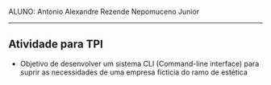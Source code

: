 ALUNO: Antonio Alexandre Rezende Nepomuceno Junior

---

## Atividade para TPI
- Objetivo de desenvolver um sistema CLI (Command-line interface) para suprir as necessidades de uma empresa fícticia do ramo de estética

